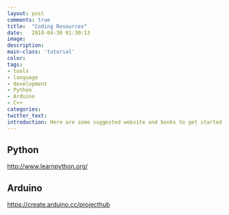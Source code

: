 ```yaml
---
layout: post
comments: true
title:  "Coding Resources"
date:   2019-04-30 01:30:13
image: 
description: 
main-class: 'tutorial'
color:
tags:
- tools
- language
- development
- Python
- Arduino
- C++
categories:
twitter_text:
introduction: Here are some suggested website and books to get started with programming environments.
---
```


## Python

<a href="http://www.learnpython.org/" target="_blank">http://www.learnpython.org/</a>

## Arduino

<a href="https://create.arduino.cc/projecthub" target="_blank">https://create.arduino.cc/projecthub</a>
